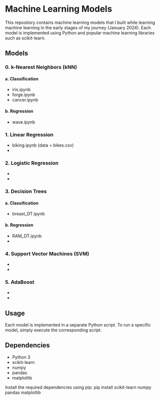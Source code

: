 # Machine Learning Models

This repository contains machine learning models that I built while learning machine learning in the early stages of my journey (January 2024). Each model is implemented using Python and popular machine learning libraries such as scikit-learn.

## Models

### 0. k-Nearest Neighbors (kNN)
#### a. Classification
- iris.ipynb
- forge.ipynb
- cancer.ipynb

#### b. Regression
- wave.ipynb
 
### 1. Linear Regression
- biking.ipynb (data = bikes.csv)
- 
   
### 2. Logistic Regression
- 
- 

### 3. Decision Trees
#### a. Classification
- breast_DT.ipynb

#### b. Regression
- RAM_DT.ipynb
- 

### 4. Support Vector Machines (SVM)
- 
- 

### 5. AdaBoost
- 
- 

## Usage
Each model is implemented in a separate Python script.
To run a specific model, simply execute the corresponding script.

## Dependencies
- Python 3
- scikit-learn
- numpy
- pandas
- matplotlib

Install the required dependencies using pip:
pip install scikit-learn numpy pandas matplotlib
